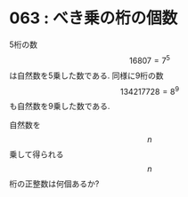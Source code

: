 # 063 : べき乗の桁の個数

5桁の数 $$16807 = 7^5$$は自然数を5乗した数である. 同様に9桁の数 $$134217728 = 8^9$$も自然数を9乗した数である.

自然数を $$n$$ 乗して得られる $$n$$ 桁の正整数は何個あるか?

